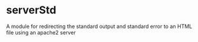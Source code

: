 # serverStd
A module for redirecting the standard output and standard error to an HTML file using an apache2 server
